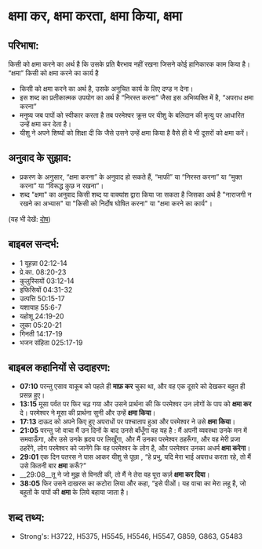 # क्षमा कर, क्षमा करता, क्षमा किया, क्षमा #

## परिभाषा: ##

किसी को क्षमा करने का अर्थ है कि उसके प्रति बैरभाव नहीं रखना जिसने कोई हानिकारक काम किया है। “क्षमा” किसी को क्षमा करने का कार्य है

* किसी को क्षमा करने का अर्थ है, उसके अनुचित कार्य के लिए दण्ड न देना।
* इस शब्द का प्रतीकात्मक उपयोग का अर्थ है “निरस्त करना” जैसा इस अभिव्यक्ति में है, “अपराध क्षमा करना”
* मनुष्य जब पापों को स्वीकार करता है तब परमेश्वर क्रूस पर यीशु के बलिदान की मृत्यु पर आधारित उन्हें क्षमा कर देता है।
* यीशु ने अपने शिष्यों को शिक्षा दी कि जैसे उसने उन्हें क्षमा किया है वैसे ही वे भी दूसरों को क्षमा करें।

## अनुवाद के सुझाव: ##

* प्रकरण के अनुसार, “क्षमा करना” के अनुवाद हो सकते हैं, “माफी” या “निरस्त करना” या “मुक्त करना” या “विरूद्ध कुछ न रखना”।
* शब्द "क्षमा" का अनुवाद किसी शब्द या वाक्यांश द्वारा किया जा सकता है जिसका अर्थ है "नाराजगी न रखने का अभ्यास" या "किसी को निर्दोष घोषित करना" या "क्षमा करने का कार्य"।

(यह भी देखें: [दोष](../guilt.md))

## बाइबल सन्दर्भ: ##

* 1 यूहन्ना 02:12-14
* प्रे.का. 08:20-23
* कुलुस्सियों 03:12-14
* इफिसियों 04:31-32
* उत्पत्ति 50:15-17
* यशायाह 55:6-7
* यहोशू 24:19-20
* लूका 05:20-21
* गिनती 14:17-19
* भजन संहिता 025:17-19

## बाइबल कहानियों से उदाहरण: ##

* __07:10__ परन्तु एसाव याकूब को पहले ही __माफ़ कर__ चुका था, और वह एक दूसरे को देखकर बहुत ही प्रसन्न हुए।
* __13:15__ मूसा पर्वत पर फिर चढ़ गया और उसने प्रार्थना की कि परमेश्वर उन लोगों के पाप को __क्षमा कर__ दे। परमेश्वर ने मूसा की प्रार्थना सुनी और उन्हें __क्षमा किया__।
* __17:13__ दाऊद को अपने किए हुए अपराधों पर पश्चाताप हुआ और परमेश्वर ने उसे __क्षमा किया__।
* __21:05__   परन्तु जो वाचा मैं उन दिनों के बाद उनसे बाँधूँगा वह यह है : मैं अपनी व्यवस्था उनके मन में समवाऊँगा, और उसे उनके ह्रदय पर लिखूँगा, और मैं उनका परमेश्वर ठहरूँगा, और वह मेरी प्रजा ठहरेंगे, लोग परमेश्वर को जानेंगे कि वह परमेश्वर के लोग है, और परमेश्वर उनका अधर्म __क्षमा करेगा__। 
* __29:01__ एक दिन पतरस ने पास आकर यीशु से पूछा , “हे प्रभु, यदि मेरा भाई अपराध करता रहे, तो मैं उसे कितनी बार __क्षमा__ करूँ?”
* __29:08__तू ने जो मुझ से विनती की, तो मैं ने तेरा वह पूरा कर्ज़ __क्षमा कर दिया__। 
* __38:05__ फिर उसने दाखरस का कटोरा लिया और कहा, “इसे पीओं। यह वाचा का मेरा लहू है, जो बहुतों के पापों की __क्षमा__ के लिये बहाया जाता है।

## शब्द तथ्य: ##

* Strong's: H3722, H5375, H5545, H5546, H5547, G859, G863, G5483
